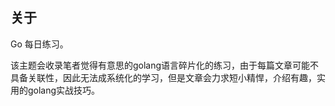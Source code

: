 ## 关于

Go 每日练习。

该主题会收录笔者觉得有意思的golang语言碎片化的练习，由于每篇文章可能不具备关联性，因此无法成系统化的学习，但是文章会力求短小精悍，介绍有趣，实用的golang实战技巧。

